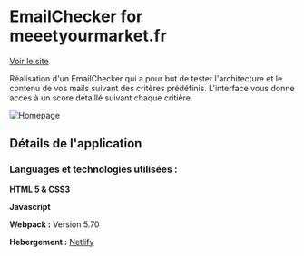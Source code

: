 # EmailChecker for meeetyourmarket.fr

[Voir le site](https://eager-boyd-9e59b9.netlify.app/)

Réalisation d'un EmailChecker qui a pour but de tester l'architecture et le contenu de vos mails suivant des critères prédéfinis. L'interface vous donne accès à un score détaillé suivant chaque critière.

![Homepage](https://user-images.githubusercontent.com/84342566/158983168-886688c0-b818-45df-a2bf-a484d0417a2d.png)

## Détails de l'application 

### Languages et technologies utilisées :

**HTML 5 & CSS3**

**Javascript**

**Webpack :** Version 5.70

**Hebergement :** [Netlify](https://www.netlify.com/)
